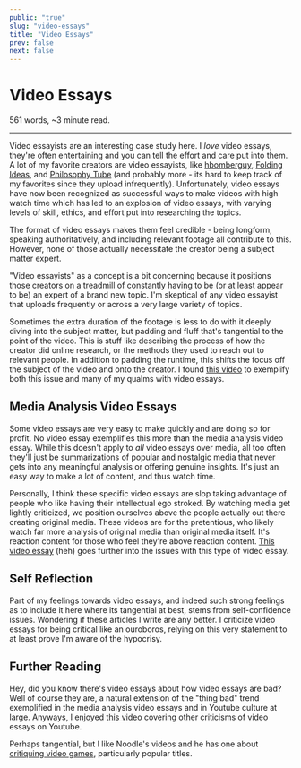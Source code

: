 ```yaml
---
public: "true"
slug: "video-essays"
title: "Video Essays"
prev: false
next: false
---
```

<script setup>
import { data } from '../../git.data.ts';
import { useData } from 'vitepress';
const pageData = useData();
</script>
<h1 class="p-name">Video Essays</h1>
<p>561 words, ~3 minute read. <span v-html="data[`site/${pageData.page.value.relativePath}`]" /></p>
<hr/>

Video essayists are an interesting case study here. I _love_ video essays, they're often entertaining and you can tell the effort and care put into them. A lot of my favorite creators are video essayists, like [hbomberguy](https://www.youtube.com/c/hbomberguy), [Folding Ideas](https://www.youtube.com/@FoldingIdeas), and [Philosophy Tube](https://www.youtube.com/@PhilosophyTube) (and probably more - its hard to keep track of my favorites since they upload infrequently). Unfortunately, video essays have now been recognized as successful ways to make videos with high watch time which has led to an explosion of video essays, with varying levels of skill, ethics, and effort put into researching the topics.

The format of video essays makes them feel credible - being longform, speaking authoritatively, and including relevant footage all contribute to this. However, none of those actually necessitate the creator being a subject matter expert.

"Video essayists" as a concept is a bit concerning because it positions those creators on a treadmill of constantly having to be (or at least appear to be) an expert of a brand new topic. I'm skeptical of any video essayist that uploads frequently or across a very large variety of topics.

Sometimes the extra duration of the footage is less to do with it deeply diving into the subject matter, but padding and fluff that's tangential to the point of the video. This is stuff like describing the process of how the creator did online research, or the methods they used to reach out to relevant people. In addition to padding the runtime, this shifts the focus off the subject of the video and onto the creator. I found [this video](https://youtu.be/ZYcHOEjGzPA) to exemplify both this issue and many of my qualms with video essays.

## Media Analysis Video Essays

Some video essays are very easy to make quickly and are doing so for profit. No video essay exemplifies this more than the media analysis video essay. While this doesn't apply to _all_ video essays over media, all too often they'll just be summarizations of popular and nostalgic media that never gets into any meaningful analysis or offering genuine insights. It's just an easy way to make a lot of content, and thus watch time.

Personally, I think these specific video essays are slop taking advantage of people who like having their intellectual ego stroked. By watching media get lightly criticized, we position ourselves above the people actually out there creating original media. These videos are for the pretentious, who likely watch far more analysis of original media than original media itself. It's reaction content for those who feel they're above reaction content. [This video essay](https://www.youtube.com/watch?v=Yj694hdG6u8) (heh) goes further into the issues with this type of video essay.

## Self Reflection

Part of my feelings towards video essays, and indeed such strong feelings as to include it here where its tangential at best, stems from self-confidence issues. Wondering if these articles I write are any better. I criticize video essays for being critical like an ouroboros, relying on this very statement to at least prove I'm aware of the hypocrisy.

## Further Reading

Hey, did you know there's video essays about how video essays are bad? Well of course they are, a natural extension of the "thing bad" trend exemplified in the media analysis video essays and in Youtube culture at large. Anyways, I enjoyed [this video](https://www.youtube.com/watch?v=Wx635p4tSfo) covering other criticisms of video essays on Youtube.

Perhaps tangential, but I like Noodle's videos and he has one about [critiquing video games](https://www.youtube.com/watch?v=EPohAvSfcxU), particularly popular titles.